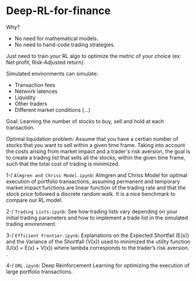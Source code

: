 # Deep-RL-for-finance

Why?

- No need for mathematical models.
- No need to hand-code trading strategies.

Just need to train your RL algo to optimize the metric of your choice (ex: Net profit, Risk-Adjusted return).

Simulated environments can simulate:

- Transaction fees
- Network latences
- Liquidity
- Other traders
- Different market conditions 
(...)

Goal: Learning the number of stocks to buy, sell and hold at each transaction.

Optimal liquidation problem: Assume that you have a certian number of stocks that you want to sell within a given time frame. Taking into account the costs arising from market impact and a trader's risk aversion, the goal is to create a trading list that sells all the stocks, within the given time frame, such that the total cost of trading is minimized.

1-/ `Almgren and Chriss Model.ipynb`: Almgren and Chriss Model for optimal execution of portfolio transactions, assuming permanent and temporary market impact functions are linear function of the trading rate and that the stock price followed a discrete random walk. It is a nice benchmark to compare our RL model.

2-/ `Trading Lists.ipynb`: See how trading lists vary depending on your initial trading parameters and how to implement a trade list in the simulated trading envirenment.

3-/ `Efficient Frontier.ipynb`: Explanations on the Expected Shortfall (E(x)) and the Variance of the Shortfall (V(x)) used to minimized the utility function (U(x) = E(x) + V(x)) where lambda corresponds to the trader’s risk aversion. .

4-/ `DRL.ipynb`:  Deep Reinforcement Learning for optimizing the execution of large portfolio transactions.
